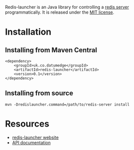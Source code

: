 Redis-launcher is an Java library for controlling a [redis server](http://redis.io/) programmatically.
It is released under the [MIT license](http://www.opensource.org/licenses/mit-license.php).

Installation
============

Installing from Maven Central
-----------------------------
    <dependency>
    	<groupId>uk.co.datumedge</groupId>
    	<artifactId>redis-launcher</artifactId>
    	<version>0.1</version>
    </dependency>


Installing from source
-----------------------------
    mvn -Dredislauncher.command=/path/to/redis-server install
    
Resources
=========
 * [redis-launcher website](http://datumedge.co.uk/redis-launcher/)
 * [API documentation](http://datumedge.co.uk/redis-launcher/apidocs/index.html)